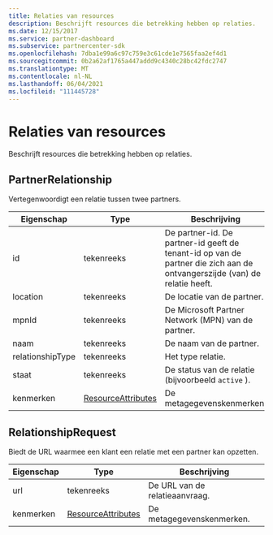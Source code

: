 ```yaml
---
title: Relaties van resources
description: Beschrijft resources die betrekking hebben op relaties.
ms.date: 12/15/2017
ms.service: partner-dashboard
ms.subservice: partnercenter-sdk
ms.openlocfilehash: 7dba1e99a6c97c759e3c61cde1e7565faa2ef4d1
ms.sourcegitcommit: 0b2a62af1765a447addd9c4340c28bc42fdc2747
ms.translationtype: MT
ms.contentlocale: nl-NL
ms.lasthandoff: 06/04/2021
ms.locfileid: "111445728"
---
```

# <a name="relationships-resources"></a>Relaties van resources

Beschrijft resources die betrekking hebben op relaties.

## <a name="partnerrelationship"></a>PartnerRelationship

Vertegenwoordigt een relatie tussen twee partners.

| Eigenschap         | Type                                                           | Beschrijving                                                                                                                                    |
|------------------|----------------------------------------------------------------|------------------------------------------------------------------------------------------------------------------------------------------------|
| id               | tekenreeks                                                         | De partner-id. De partner-id geeft de tenant-id op van de partner die zich aan de ontvangerszijde (van) de relatie heeft. |
| location         | tekenreeks                                                         | De locatie van de partner.                                                                                                                   |
| mpnId            | tekenreeks                                                         | De Microsoft Partner Network (MPN) van de partner.                                                                                 |
| naam             | tekenreeks                                                         | De naam van de partner.                                                                                                                       |
| relationshipType | tekenreeks                                                         | Het type relatie.                                                                                                                      |
| staat            | tekenreeks                                                         | De status van de relatie (bijvoorbeeld `active` ).                                                                                                 |
| kenmerken       | [ResourceAttributes](utility-resources.md#resourceattributes) | De metagegevenskenmerken.                                                                                                                       |

## <a name="relationshiprequest"></a>RelationshipRequest

Biedt de URL waarmee een klant een relatie met een partner kan opzetten.

| Eigenschap   | Type                                                           | Beschrijving                   |
|------------|----------------------------------------------------------------|-------------------------------|
| url        | tekenreeks                                                         | De URL van de relatieaanvraag. |
| kenmerken | [ResourceAttributes](utility-resources.md#resourceattributes) | De metagegevenskenmerken.      |
